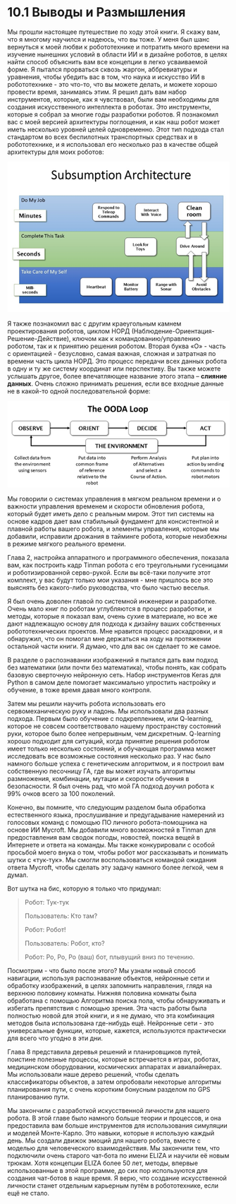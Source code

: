 # 10.1 Выводы и Размышления

Мы прошли настоящее путешествие по ходу этой книги. Я скажу вам, что я многому научился и надеюсь, что вы тоже. У меня был шанс вернуться к моей любви к робототехнике и потратить много времени на изучение нынешних условий в области ИИ и в дизайне роботов, в целях найти способ объяснить вам все концепции в легко усваиваемой форме. Я пытался прорваться сквозь жаргон, аббревиатуры и уравнения, чтобы убедить вас в том, что наука и искусство ИИ в робототехнике - это что-то, что вы можете делать, и можете хорошо провести время, занимаясь этим. Я решил дать вам набор инструментов, которые, как я чувствовал, были вам необходимы для создания искусственного интеллекта в роботах. Это инструменты, которые я собрал за многие годы разработки роботов. Я познакомил вас с моей версией архитектуры поглощения, и как наш робот может иметь несколько уровней целей одновременно. Этот тип подхода стал стандартом во всех беспилотных транспортных средствах и в робототехнике, и я использовал его несколько раз в качестве общей архитектуры для моих роботов:

![](.gitbook/assets/image%20%285%29.png)

Я также познакомил вас с другим краеугольным камнем проектирования роботов, циклом НОРД \(Наблюдение-Ориентация-Решение-Действие\), ключом как к командованию/управлению роботом, так и к принятию решения роботом. Вторая буква «О» - часть с ориентацией - безусловно, самая важная, сложная и затратная по времени часть цикла НОРД. Это процесс передачи всех данных робота в одну и ту же систему координат или перспективу. Вы также можете услышать другое, более впечатляющее название этого этапа – **слияние данных**. Очень сложно принимать решения, если все входные данные не в какой-то одной последовательной форме:

![](.gitbook/assets/image%20%286%29.png)

Мы говорили о системах управления в мягком реальном времени и о важности управления временем и скорости обновления робота, который будет иметь дело с реальным миром. Этот тип системы на основе кадров дает вам стабильный фундамент для консистентной и плавной работы вашего робота, и элементы управления, которые мы добавили, исправили дрожания в тайминге робота, которые неизбежны в режиме мягкого реального времени.

Глава 2, настройка аппаратного и программного обеспечения, показала вам, как построить кадр Tinman робота с его треугольными гусеницами и роботизированной серво-рукой. Если вы всё-таки получите этот комплект, у вас будут только мои указания - мне пришлось все это выяснять без какого-либо руководства, что было частью веселья.

Я был очень доволен главой по системной инженерии и разработке. Очень мало книг по роботам углубляются в процесс разработки, и методы, которые я показал вам, очень сухие в материале, но все же дают надлежащую основу для подхода к дизайну ваших собственных робототехнических проектов. Мне нравится процесс раскадровки, и я обнаружил, что он помогал мне держаться на ходу на протяжении остальной части книги. Я думаю, что для вас он сделает то же самое.

В разделе о распознавании изображений я пытался дать вам подход без математики \(или почти без математика\), чтобы понять, как собрать базовую сверточную нейронную сеть. Набор инструментов Keras для Python в самом деле помогает максимально упростить настройку и обучение, в тоже время давая много контроля.

Затем мы решили научить робота использовать его сервомеханическую руку и ладонь. Мы использовали два разных подхода. Первым было обучение с подкреплением, или Q-learning, которое не совсем соответствовало нашему пространству состояний руки, которое было более непрерывным, чем дискретным. Q-learning хорошо подходит для ситуаций, когда принятие решения роботом имеет только несколько состояний, и обучающая программа может исследовать все возможные состояния несколько раз. У нас было намного больше успеха с генетическим алгоритмом, и я построил вам собственную песочницу ГА, где вы может изучать алгоритмы размножения, комбинации, мутации и скорости обучения в безопасности. Я был очень рад, что мой ГА подход доучил робота к 99% очков всего за 100 поколений.

Конечно, вы помните, что следующим разделом была обработка естественного языка, прослушивание и предугадывание намерений из голосовых команд с помощью ПО личного робота-помощника на основе ИИ Mycroft. Мы добавили много возможностей в Tinman для предоставления вам сводок погоды, новостей, поиска вещей в Интернете и ответа на команды. Мы также конкурировали с особой просьбой моего внука о том, чтобы робот мог рассказывать и понимать шутки с «тук-тук». Мы смогли воспользоваться командой ожидания ответа Mycroft, чтобы сделать эту задачу намного более легкой, чем я думал.

Вот шутка на бис, которую я только что придумал:

> Робот: Тук-тук 
>
> Пользователь: Кто там? 
>
> Робот: Робот! 
>
> Пользователь: Робот, кто? 
>
> Робот: Ро, Ро, Ро \(ваш\) бот, плывущий вниз по течению.

Посмотрим - что было после этого? Мы узнали новый способ навигации, используя распознавание объектов, нейронные сети и обработку изображений, в целях запомнить направления, глядя на верхнюю половину комнаты. Нижняя половина комнаты была обработана с помощью Алгоритма поиска пола, чтобы обнаруживать и избегать препятствия с помощью зрения. Эта часть работы была полностью новой для этой книги, и я не думаю, что эта комбинация методов была использована где-нибудь ещё. Нейронные сети - это универсальные функции, которые, кажется, используются практически для всего что угодно в эти дни.

Глава 8 представила деревья решений и планировщиков путей, поистине полезные процессы, которые встречается в играх, роботах, медицинском оборудовании, космических аппаратах и авиалайнерах. Мы использовали наше дерево решений, чтобы сделать классификаторы объектов, а затем опробовали некоторые алгоритмы планирования пути, с очень коротким бонусным разделом по GPS планированию пути.

Мы закончили с разработкой искусственной личности для нашего робота. В этой главе было намного больше теории и процессов, и она предоставила вам больше инструментов для использования симуляции и моделей Монте-Карло. Это навыки, которые я использую каждый день. Мы создали движок эмоций для нашего робота, вместе с моделью для человеческого взаимодействия. Мы закончили тем, что подключили очень старого чат-бота по имени ELIZA и научили её новым трюкам. Хотя концепции ELIZA более 50 лет, методы, впервые использованные в этой программе, до сих пор используются для создания чат-ботов в наше время. Я верю, что создание искусственной личности станет отдельным карьерным путём в робототехнике, если ещё не стало.

